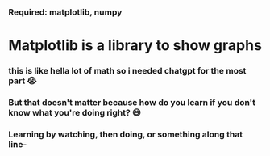 ### Required: matplotlib, numpy

# Matplotlib is a library to show graphs
### this is like hella lot of math so i needed chatgpt for the most part :sob:
### But that doesn't matter because how do you learn if you don't know what you're doing right? :sweat_smile:
### Learning by watching, then doing, or something along that line-
